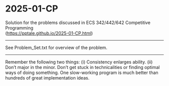 # 2025-01-CP
Solution for the problems discussed in 
ECS 342/442/642 Competitive Programming  
(https://pptale.github.io/2025-01-CP.html)

*****

See Problem_Set.txt for overview
of the problem.

******
Remember the following two things: 
(i) Consistency enlarges ability. 
(ii) Don’t major in the minor. 
Don’t get stuck in technicalities or finding optimal 
ways of doing something. 
One slow-working program is much better than hundreds 
of great implementation ideas.